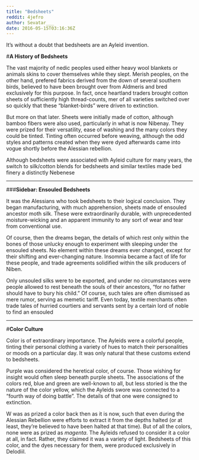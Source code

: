 ```yaml
---
title: "Bedsheets"
reddit: 4jefro
author: Sevatar___
date: 2016-05-15T03:16:36Z
---
```


It’s without a doubt that bedsheets are an Ayleid invention.

#**A History of Bedsheets**

The vast majority of nedic peoples used either heavy wool blankets or animals skins to cover themselves while they slept. Merish peoples, on the other hand, prefered fabrics derived from the down of several southern birds, believed to have been brought over from Aldmeris and bred exclusively for this purpose. In fact, once heartland traders brought cotton sheets of sufficiently high thread-counts, mer of all varieties switched over so quickly that these “blanket-birds” were driven to extinction.

But more on that later. Sheets were initially made of cotton, although bamboo fibers were also used, particularly in what is now Nibenay. They were prized for their versatility, ease of washing and the many colors they could be tinted. Tinting often occurred before weaving, although the odd styles and patterns created when they were dyed afterwards came into vogue shortly before the Alessian rebellion.

Although bedsheets were associated with Ayleid culture for many years, the switch to silk/cotton blends for bedsheets and similar textiles made bed finery a distinctly Nebenese 

**********
###**Sidebar: Ensouled Bedsheets**

It was the Alessians who took bedsheets to their logical conclusion. They began manufacturing, with much apprehension, sheets made of ensouled ancestor moth silk. These were extraordinarily durable, with unprecedented moisture-wicking and an apparent immunity to any sort of wear and tear from conventional use. 

Of course, then the dreams began, the details of which rest only within the bones of those unlucky enough to experiment with sleeping under the ensouled sheets. No element within these dreams ever changed, except for their shifting and ever-changing nature. Insomnia became a fact of life for these people, and trade agreements solidified within the silk producers of Niben.

Only unsouled silks were to be exported, and under no circumstances were people allowed to rest beneath the souls of their ancestors, “for no father should have to bury his child.” Of course, such tales are often dismissed as mere rumor, serving as memetic tariff. Even today, textile merchants often trade tales of hurried courtiers and servants sent by a certain lord of noble to find an ensouled 
***********

#**Color Culture**

Color is of extraordinary importance. The Ayleids were a colorful people, tinting their personal clothing a variety of hues to match their personalities or moods on a particular day. It was only natural that these customs extend to bedsheets.

Purple was considered the heretical color, of course. Those wishing for insight would often sleep beneath purple sheets. The associations of the colors red, blue and green are well-known to all, but less storied is the the nature of the color yellow, which the Ayleids swore was connected to a “fourth way of doing battle”. The details of that one were consigned to extinction.

W was as prized a color back then as it is now, such that even during the Alessian Rebellion were efforts to extract it from the depths halted (or at least, they’re believed to have been halted at that time). But of all the colors, none were as prized as *magenta*. The Ayleids refused to consider it a color at all, in fact. Rather, they claimed it was a variety of light. Bedsheets of this color, and the dyes necessary for them, were produced exclusively in Delodiil.




